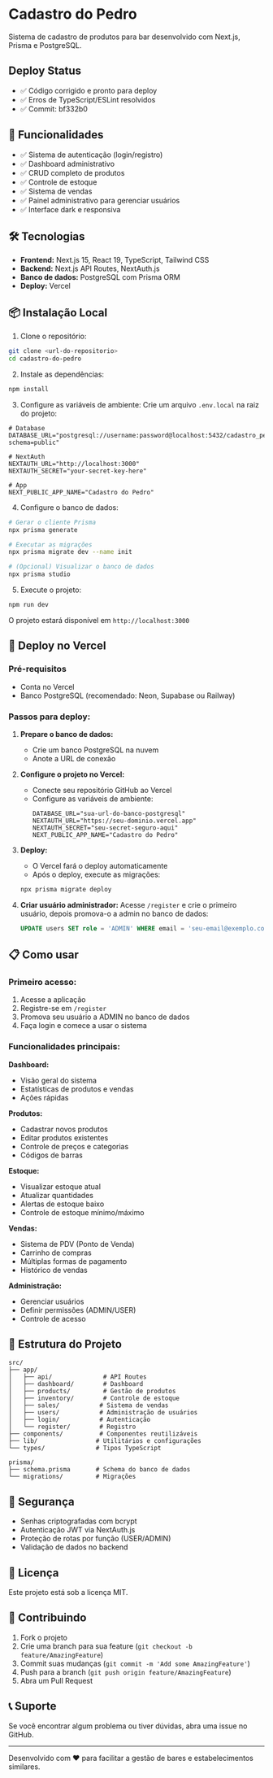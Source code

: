 # Cadastro do Pedro

Sistema de cadastro de produtos para bar desenvolvido com Next.js, Prisma e PostgreSQL.

## Deploy Status
- ✅ Código corrigido e pronto para deploy
- ✅ Erros de TypeScript/ESLint resolvidos
- ✅ Commit: bf332b0

## 🚀 Funcionalidades

- ✅ Sistema de autenticação (login/registro)
- ✅ Dashboard administrativo
- ✅ CRUD completo de produtos
- ✅ Controle de estoque
- ✅ Sistema de vendas
- ✅ Painel administrativo para gerenciar usuários
- ✅ Interface dark e responsiva

## 🛠️ Tecnologias

- **Frontend:** Next.js 15, React 19, TypeScript, Tailwind CSS
- **Backend:** Next.js API Routes, NextAuth.js
- **Banco de dados:** PostgreSQL com Prisma ORM
- **Deploy:** Vercel

## 📦 Instalação Local

1. Clone o repositório:
```bash
git clone <url-do-repositorio>
cd cadastro-do-pedro
```

2. Instale as dependências:
```bash
npm install
```

3. Configure as variáveis de ambiente:
Crie um arquivo `.env.local` na raiz do projeto:
```env
# Database
DATABASE_URL="postgresql://username:password@localhost:5432/cadastro_pedro?schema=public"

# NextAuth
NEXTAUTH_URL="http://localhost:3000"
NEXTAUTH_SECRET="your-secret-key-here"

# App
NEXT_PUBLIC_APP_NAME="Cadastro do Pedro"
```

4. Configure o banco de dados:
```bash
# Gerar o cliente Prisma
npx prisma generate

# Executar as migrações
npx prisma migrate dev --name init

# (Opcional) Visualizar o banco de dados
npx prisma studio
```

5. Execute o projeto:
```bash
npm run dev
```

O projeto estará disponível em `http://localhost:3000`

## 🚀 Deploy no Vercel

### Pré-requisitos
- Conta no Vercel
- Banco PostgreSQL (recomendado: Neon, Supabase ou Railway)

### Passos para deploy:

1. **Prepare o banco de dados:**
   - Crie um banco PostgreSQL na nuvem
   - Anote a URL de conexão

2. **Configure o projeto no Vercel:**
   - Conecte seu repositório GitHub ao Vercel
   - Configure as variáveis de ambiente:
     ```env
     DATABASE_URL="sua-url-do-banco-postgresql"
     NEXTAUTH_URL="https://seu-dominio.vercel.app"
     NEXTAUTH_SECRET="seu-secret-seguro-aqui"
     NEXT_PUBLIC_APP_NAME="Cadastro do Pedro"
     ```

3. **Deploy:**
   - O Vercel fará o deploy automaticamente
   - Após o deploy, execute as migrações:
   ```bash
   npx prisma migrate deploy
   ```

4. **Criar usuário administrador:**
   Acesse `/register` e crie o primeiro usuário, depois promova-o a admin no banco de dados:
   ```sql
   UPDATE users SET role = 'ADMIN' WHERE email = 'seu-email@exemplo.com';
   ```

## 📋 Como usar

### Primeiro acesso:
1. Acesse a aplicação
2. Registre-se em `/register`
3. Promova seu usuário a ADMIN no banco de dados
4. Faça login e comece a usar o sistema

### Funcionalidades principais:

**Dashboard:**
- Visão geral do sistema
- Estatísticas de produtos e vendas
- Ações rápidas

**Produtos:**
- Cadastrar novos produtos
- Editar produtos existentes
- Controle de preços e categorias
- Códigos de barras

**Estoque:**
- Visualizar estoque atual
- Atualizar quantidades
- Alertas de estoque baixo
- Controle de estoque mínimo/máximo

**Vendas:**
- Sistema de PDV (Ponto de Venda)
- Carrinho de compras
- Múltiplas formas de pagamento
- Histórico de vendas

**Administração:**
- Gerenciar usuários
- Definir permissões (ADMIN/USER)
- Controle de acesso

## 🔧 Estrutura do Projeto

```
src/
├── app/
│   ├── api/              # API Routes
│   ├── dashboard/        # Dashboard
│   ├── products/         # Gestão de produtos
│   ├── inventory/        # Controle de estoque
│   ├── sales/           # Sistema de vendas
│   ├── users/           # Administração de usuários
│   ├── login/           # Autenticação
│   └── register/        # Registro
├── components/          # Componentes reutilizáveis
├── lib/                # Utilitários e configurações
└── types/              # Tipos TypeScript

prisma/
├── schema.prisma       # Schema do banco de dados
└── migrations/         # Migrações

```

## 🔐 Segurança

- Senhas criptografadas com bcrypt
- Autenticação JWT via NextAuth.js
- Proteção de rotas por função (USER/ADMIN)
- Validação de dados no backend

## 📝 Licença

Este projeto está sob a licença MIT.

## 🤝 Contribuindo

1. Fork o projeto
2. Crie uma branch para sua feature (`git checkout -b feature/AmazingFeature`)
3. Commit suas mudanças (`git commit -m 'Add some AmazingFeature'`)
4. Push para a branch (`git push origin feature/AmazingFeature`)
5. Abra um Pull Request

## 📞 Suporte

Se você encontrar algum problema ou tiver dúvidas, abra uma issue no GitHub.

---

Desenvolvido com ❤️ para facilitar a gestão de bares e estabelecimentos similares.